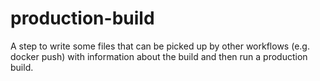 production-build
================
A step to write some files that can be picked up by other workflows (e.g. docker push) with information about the build and then run a production build.